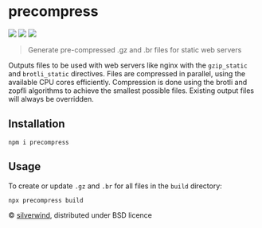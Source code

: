 # precompress
[![](https://img.shields.io/npm/v/precompress.svg?style=flat)](https://www.npmjs.org/package/precompress) [![](https://img.shields.io/npm/dm/precompress.svg)](https://www.npmjs.org/package/precompress) [![](https://api.travis-ci.org/silverwind/precompress.svg?style=flat)](https://travis-ci.org/silverwind/precompress)

> Generate pre-compressed .gz and .br files for static web servers

Outputs files to be used with web servers like nginx with the `gzip_static` and `brotli_static` directives. Files are compressed in parallel, using the available CPU cores efficiently. Compression is done using the brotli and zopfli algorithms to achieve the smallest possible files. Existing output files will always be overridden.

## Installation
```
npm i precompress
```

## Usage
To create or update `.gz` and `.br` for all files in the `build` directory:
```
npx precompress build
```

© [silverwind](https://github.com/silverwind), distributed under BSD licence
